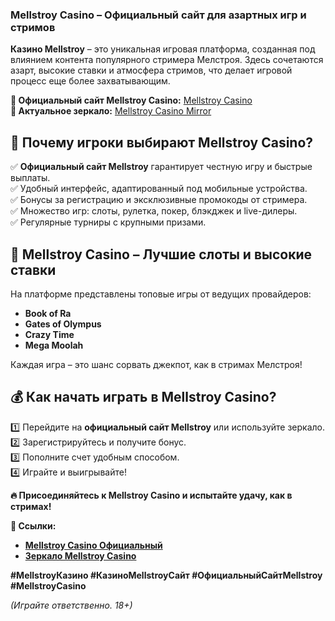 ### **Mellstroy Casino – Официальный сайт для азартных игр и стримов**  

**Казино Mellstroy** – это уникальная игровая платформа, созданная под влиянием контента популярного стримера Мелстроя. Здесь сочетаются азарт, высокие ставки и атмосфера стримов, что делает игровой процесс еще более захватывающим.  

**🔗 Официальный сайт Mellstroy Casino:** [Mellstroy Casino](https://bit.ly/4kFABbP)  
**🔄 Актуальное зеркало:** [Mellstroy Casino Mirror](https://bit.ly/4kFABbP)  

## **🎰 Почему игроки выбирают Mellstroy Casino?**  

✅ **Официальный сайт Mellstroy** гарантирует честную игру и быстрые выплаты.  
✅ Удобный интерфейс, адаптированный под мобильные устройства.  
✅ Бонусы за регистрацию и эксклюзивные промокоды от стримера.  
✅ Множество игр: слоты, рулетка, покер, блэкджек и live-дилеры.  
✅ Регулярные турниры с крупными призами.  

## **💎 Mellstroy Casino – Лучшие слоты и высокие ставки**  

На платформе представлены топовые игры от ведущих провайдеров:  
- **Book of Ra**  
- **Gates of Olympus**  
- **Crazy Time**  
- **Mega Moolah**  

Каждая игра – это шанс сорвать джекпот, как в стримах Мелстроя!  

## **💰 Как начать играть в Mellstroy Casino?**  
1️⃣ Перейдите на **официальный сайт Mellstroy** или используйте зеркало.  
2️⃣ Зарегистрируйтесь и получите бонус.  
3️⃣ Пополните счет удобным способом.  
4️⃣ Играйте и выигрывайте!  

**🔥 Присоединяйтесь к Mellstroy Casino и испытайте удачу, как в стримах!**  

**🔗 Ссылки:**  
- **[Mellstroy Casino Официальный](https://bit.ly/4kFABbP)**  
- **[Зеркало Mellstroy Casino](https://bit.ly/4kFABbP)**  

**#MellstroyКазино #КазиноMellstroyСайт #ОфициальныйСайтMellstroy #MellstroyCasino**  

*(Играйте ответственно. 18+)*  
